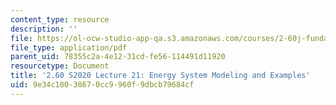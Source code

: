 ```yaml
---
content_type: resource
description: ''
file: https://ol-ocw-studio-app-qa.s3.amazonaws.com/courses/2-60j-fundamentals-of-advanced-energy-conversion-spring-2020/9e34c10038670cc9960f9dbcb79684cf_MIT2_60s20_lec21.pdf
file_type: application/pdf
parent_uid: 78355c2a-4e12-31cd-fe56-114491d11920
resourcetype: Document
title: '2.60 S2020 Lecture 21: Energy System Modeling and Examples'
uid: 9e34c100-3867-0cc9-960f-9dbcb79684cf
---
```

